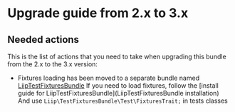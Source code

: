# Upgrade guide from 2.x to 3.x

## Needed actions
This is the list of actions that you need to take when upgrading this bundle from the 2.x to the 3.x version:

 * Fixtures loading has been moved to a separate bundle named [LiipTestFixturesBundle](LiipTestFixturesBundle)
   If you need to load fixtures, follow the [install guide for LiipTestFixturesBundle](LiipTestFixturesBundle installation)
   And use `Liip\TestFixturesBundle\Test\FixturesTrait;` in tests classes
   
[LiipTestFixturesBundle]: https://github.com/liip/LiipTestFixturesBundle
[LiipTestFixturesBundle installation]: https://github.com/liip/LiipTestFixturesBundle/blob/master/doc/installation.md

